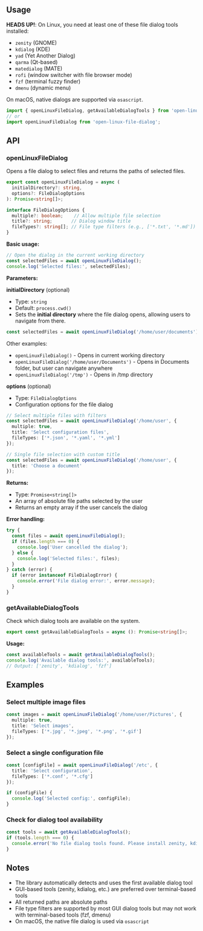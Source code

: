 ## Usage

**HEADS UP!**: On Linux, you need at least one of these file dialog tools installed:

- `zenity` (GNOME)
- `kdialog` (KDE)
- `yad` (Yet Another Dialog)
- `qarma` (Qt-based)
- `matedialog` (MATE)
- `rofi` (window switcher with file browser mode)
- `fzf` (terminal fuzzy finder)
- `dmenu` (dynamic menu)

On macOS, native dialogs are supported via `osascript`.

```typescript
import { openLinuxFileDialog, getAvailableDialogTools } from 'open-linux-file-dialog';
// or
import openLinuxFileDialog from 'open-linux-file-dialog';
```

## API

### openLinuxFileDialog

Opens a file dialog to select files and returns the paths of selected files.

```typescript
export const openLinuxFileDialog = async (
  initialDirectory?: string,
  options?: FileDialogOptions
): Promise<string[]>;

interface FileDialogOptions {
  multiple?: boolean;    // Allow multiple file selection
  title?: string;       // Dialog window title
  fileTypes?: string[]; // File type filters (e.g., ['*.txt', '*.md'])
}
```

**Basic usage:**

```ts
// Open the dialog in the current working directory
const selectedFiles = await openLinuxFileDialog();
console.log('Selected files:', selectedFiles);
```

**Parameters:**

**initialDirectory** (optional)

- Type: `string`
- Default: `process.cwd()`
- Sets the **initial directory** where the file dialog opens, allowing users to navigate from there.

```ts
const selectedFiles = await openLinuxFileDialog('/home/user/documents');
```

Other examples:

- `openLinuxFileDialog()` - Opens in current working directory
- `openLinuxFileDialog('/home/user/Documents')` - Opens in Documents folder, but user can navigate anywhere
- `openLinuxFileDialog('/tmp')` - Opens in /tmp directory

**options** (optional)

- Type: `FileDialogOptions`
- Configuration options for the file dialog

```ts
// Select multiple files with filters
const selectedFiles = await openLinuxFileDialog('/home/user', {
  multiple: true,
  title: 'Select configuration files',
  fileTypes: ['*.json', '*.yaml', '*.yml']
});

// Single file selection with custom title
const selectedFiles = await openLinuxFileDialog('/home/user', {
  title: 'Choose a document'
});
```

**Returns:**

- Type: `Promise<string[]>`
- An array of absolute file paths selected by the user
- Returns an empty array if the user cancels the dialog

**Error handling:**

```ts
try {
  const files = await openLinuxFileDialog();
  if (files.length === 0) {
    console.log('User cancelled the dialog');
  } else {
    console.log('Selected files:', files);
  }
} catch (error) {
  if (error instanceof FileDialogError) {
    console.error('File dialog error:', error.message);
  }
}
```

### getAvailableDialogTools

Check which dialog tools are available on the system.

```typescript
export const getAvailableDialogTools = async (): Promise<string[]>;
```

**Usage:**

```ts
const availableTools = await getAvailableDialogTools();
console.log('Available dialog tools:', availableTools);
// Output: ['zenity', 'kdialog', 'fzf']
```

## Examples

### Select multiple image files

```ts
const images = await openLinuxFileDialog('/home/user/Pictures', {
  multiple: true,
  title: 'Select images',
  fileTypes: ['*.jpg', '*.jpeg', '*.png', '*.gif']
});
```

### Select a single configuration file

```ts
const [configFile] = await openLinuxFileDialog('/etc', {
  title: 'Select configuration',
  fileTypes: ['*.conf', '*.cfg']
});

if (configFile) {
  console.log('Selected config:', configFile);
}
```

### Check for dialog tool availability

```ts
const tools = await getAvailableDialogTools();
if (tools.length === 0) {
  console.error('No file dialog tools found. Please install zenity, kdialog, or another supported tool.');
}
```

## Notes

- The library automatically detects and uses the first available dialog tool
- GUI-based tools (zenity, kdialog, etc.) are preferred over terminal-based tools
- All returned paths are absolute paths
- File type filters are supported by most GUI dialog tools but may not work with terminal-based tools (fzf, dmenu)
- On macOS, the native file dialog is used via `osascript`
